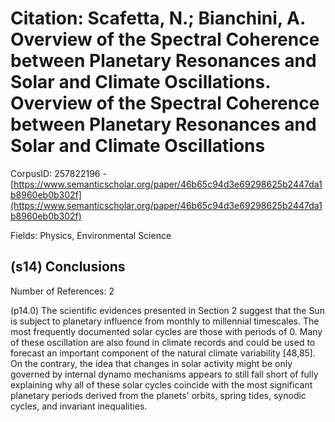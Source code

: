 # Citation: Scafetta, N.; Bianchini, A. Overview of the Spectral Coherence between Planetary Resonances and Solar and Climate Oscillations. Overview of the Spectral Coherence between Planetary Resonances and Solar and Climate Oscillations

CorpusID: 257822196 - [https://www.semanticscholar.org/paper/46b65c94d3e69298625b2447da1b8960eb0b302f](https://www.semanticscholar.org/paper/46b65c94d3e69298625b2447da1b8960eb0b302f)

Fields: Physics, Environmental Science

## (s14) Conclusions
Number of References: 2

(p14.0) The scientific evidences presented in Section 2 suggest that the Sun is subject to planetary influence from monthly to millennial timescales. The most frequently documented solar cycles are those with periods of 0. Many of these oscillation are also found in climate records and could be used to forecast an important component of the natural climate variability [48,85]. On the contrary, the idea that changes in solar activity might be only governed by internal dynamo mechanisms appears to still fall short of fully explaining why all of these solar cycles coincide with the most significant planetary periods derived from the planets' orbits, spring tides, synodic cycles, and invariant inequalities.
